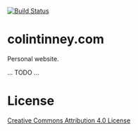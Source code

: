 [![Build Status](https://travis-ci.org/cdtinney/cdtinney.github.io.svg?branch=master)](https://travis-ci.org/cdtinney/cdtinney.github.io)

colintinney.com
============

Personal website.

... TODO ...

License
=======

[Creative Commons Attribution 4.0 License](https://creativecommons.org/licenses/by/4.0/legalcode)
